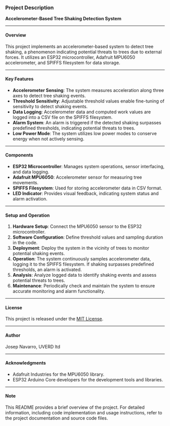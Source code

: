 ### Project Description

**Accelerometer-Based Tree Shaking Detection System**

---

#### Overview
This project implements an accelerometer-based system to detect tree shaking, a phenomenon indicating potential threats to trees due to external forces. It utilizes an ESP32 microcontroller, Adafruit MPU6050 accelerometer, and SPIFFS filesystem for data storage.

---

#### Key Features
- **Accelerometer Sensing**: The system measures acceleration along three axes to detect tree shaking events.
- **Threshold Sensitivity**: Adjustable threshold values enable fine-tuning of sensitivity to detect shaking events.
- **Data Logging**: Accelerometer data and computed work values are logged into a CSV file on the SPIFFS filesystem.
- **Alarm System**: An alarm is triggered if the detected shaking surpasses predefined thresholds, indicating potential threats to trees.
- **Low Power Mode**: The system utilizes low power modes to conserve energy when not actively sensing.

---

#### Components
- **ESP32 Microcontroller**: Manages system operations, sensor interfacing, and data logging.
- **Adafruit MPU6050**: Accelerometer sensor for measuring tree movements.
- **SPIFFS Filesystem**: Used for storing accelerometer data in CSV format.
- **LED Indicator**: Provides visual feedback, indicating system status and alarm activation.

---

#### Setup and Operation
1. **Hardware Setup**: Connect the MPU6050 sensor to the ESP32 microcontroller.
2. **Software Configuration**: Define threshold values and sampling duration in the code.
3. **Deployment**: Deploy the system in the vicinity of trees to monitor potential shaking events.
4. **Operation**: The system continuously samples accelerometer data, logging it to the SPIFFS filesystem. If shaking surpasses predefined thresholds, an alarm is activated.
5. **Analysis**: Analyze logged data to identify shaking events and assess potential threats to trees.
6. **Maintenance**: Periodically check and maintain the system to ensure accurate monitoring and alarm functionality.

---

#### License
This project is released under the [MIT License](LICENSE.md).

---

#### Author
Josep Navarro, UVERD ltd

---

#### Acknowledgments
- Adafruit Industries for the MPU6050 library.
- ESP32 Arduino Core developers for the development tools and libraries.

---

#### Note
This README provides a brief overview of the project. For detailed information, including code implementation and usage instructions, refer to the project documentation and source code files.
